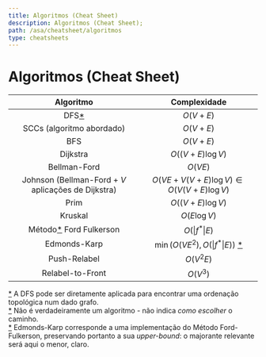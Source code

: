 ```yaml
---
title: Algoritmos (Cheat Sheet)
description: Algoritmos (Cheat Sheet);
path: /asa/cheatsheet/algoritmos
type: cheatsheets
---
```


# Algoritmos (Cheat Sheet)

|                      Algoritmo                      |                      Complexidade                       |
| :-------------------------------------------------: | :-----------------------------------------------------: |
|                DFS[\*](color:green)                 |                       $O(V + E)$                        |
|              SCCs (algoritmo abordado)              |                        $O(V+E)$                         |
|                         BFS                         |                       $O(V + E)$                        |
|                      Dijkstra                       |                    $O((V+E)\log V)$                     |
|                    Bellman-Ford                     |                         $O(VE)$                         |
| Johnson (Bellman-Ford + $V$ aplicações de Dijkstra) |     $O(VE + V(V + E)\log V) \in O(V(V + E)\log V)$      |
|                        Prim                         |                   $O((V + E)\log V)$                    |
|                       Kruskal                       |                      $O(E\log V)$                       |
|       Método[\*](color:yellow) Ford Fulkerson       |                  $O(\vert f^*\vert E)$                  |
|                    Edmonds-Karp                     | $\min(O(VE^2), O(\vert f^*\vert E))$ [\*](color:orange) |
|                    Push-Relabel                     |                        $O(V^2E)$                        |
|                  Relabel-to-Front                   |                        $O(V^3)$                         |

[\*](color:green) A DFS pode ser diretamente aplicada para encontrar uma ordenação topológica num dado grafo.  
[\*](color:yellow) Não é verdadeiramente um algoritmo - não indica _como escolher_ o caminho.  
[\*](color:orange) Edmonds-Karp corresponde a uma implementação do Método Ford-Fulkerson, preservando portanto a sua _upper-bound_: o majorante relevante será aqui o menor, claro.
